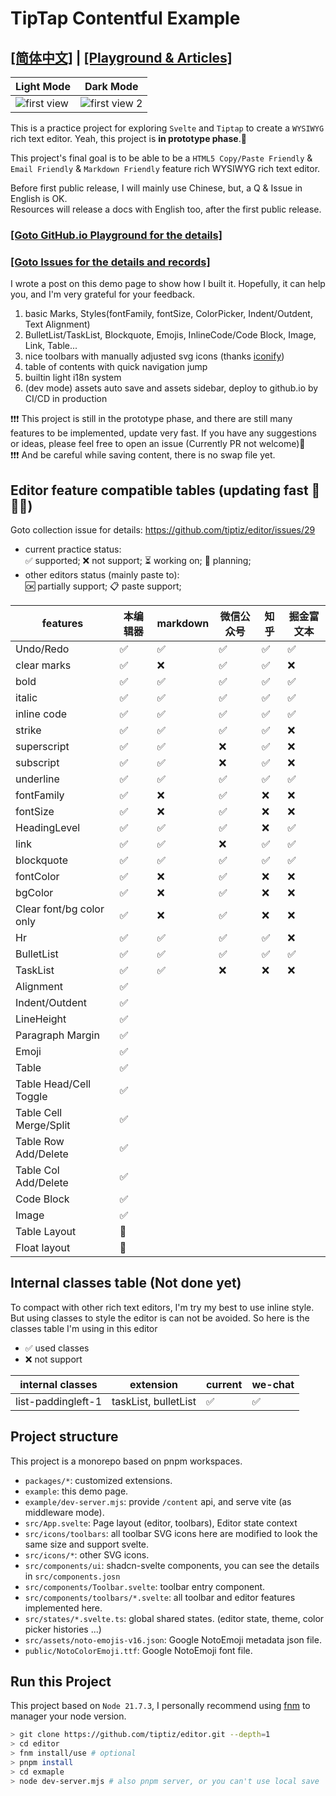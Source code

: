 # TipTap Contentful Example

## [[简体中文]](./README.md) | [[Playground & Articles]](https://tiptiz.github.io/editor)

| Light Mode                                              | Dark Mode                                                  |
|---------------------------------------------------------|------------------------------------------------------------|
| ![first view](./example/public/doc-imgs/first-view.png) | ![first view 2](./example/public/doc-imgs/first-view2.png) |

This is a practice project for exploring `Svelte` and `Tiptap` to create a `WYSIWYG` rich text editor.
Yeah, this project is **in prototype phase**.🤣

This project's final goal is to be able to be a `HTML5 Copy/Paste Friendly` & `Email Friendly` & `Markdown Friendly`
feature rich WYSIWYG rich text editor.

Before first public release, I will mainly use Chinese, but, a Q & Issue in English is OK.  
Resources will release a docs with English too, after the first public release.

### [[Goto GitHub.io Playground for the details]](https://tiptiz.github.io/editor)
### [[Goto Issues for the details and records]](https://github.com/tiptiz/editor/issues)

I wrote a post on this demo page to show how I built it. Hopefully, it can help you, and I'm very grateful for your
feedback.

1. basic Marks, Styles(fontFamily, fontSize, ColorPicker, Indent/Outdent, Text Alignment)
2. BulletList/TaskList, Blockquote, Emojis, InlineCode/Code Block, Image, Link, Table...
3. nice toolbars with manually adjusted svg icons (thanks [iconify](https://icon-sets.iconify.design/))
4. table of contents with quick navigation jump
5. builtin light i18n system
6. (dev mode) assets auto save and assets sidebar, deploy to github.io by CI/CD in production

❗️❗️❗ This project is still in the prototype phase, and there are still many features to be implemented, update very
fast. If you have any
suggestions or ideas, please feel free to open an issue (Currently PR not welcome)🙏     
❗️❗️❗ And be careful while saving content, there is no swap file yet.

## Editor feature compatible tables (updating fast 🚀🚀🚀)

Goto collection issue for details: https://github.com/tiptiz/editor/issues/29

+ current practice status:  
  ✅ supported; ❌ not support; ⏳ working on; 🚧 planning;
+ other editors status (mainly paste to):  
  🆗 partially support; 📋 paste support;

| features                 | 本编辑器 | markdown | 微信公众号 | 知乎 | 掘金富文本 |
|--------------------------|------|----------|-------|----|-------|
| Undo/Redo                | ✅    | ✅        | ✅     | ✅  | ✅     |
| clear marks              | ✅    | ❌        | ✅     | ✅  | ❌     |
| bold                     | ✅    | ✅        | ✅     | ✅  | ✅     |
| italic                   | ✅    | ✅        | ✅     | ✅  | ✅     |
| inline code              | ✅    | ✅        | ✅     | ✅  | ✅     |
| strike                   | ✅    | ✅        | ✅     | ✅  | ❌     |
| superscript              | ✅    | ✅        | ❌     | ✅  | ❌     |
| subscript                | ✅    | ✅        | ❌     | ✅  | ❌     |
| underline                | ✅    | ✅        | ✅     | ✅  | ✅     |
| fontFamily               | ✅    | ❌        | ✅     | ❌  | ❌     |
| fontSize                 | ✅    | ❌        | ✅     | ❌  | ❌     |
| HeadingLevel             | ✅    | ✅        | ✅     | ❌  | ✅     |
| link                     | ✅    | ✅        | ❌     | ✅  | ✅     |
| blockquote               | ✅    | ✅        | ✅     | ✅  | ✅     |
| fontColor                | ✅    | ❌        | ✅     | ❌  | ❌     |
| bgColor                  | ✅    | ❌        | ✅     | ❌  | ❌     |
| Clear font/bg color only | ✅    | ❌        | ✅     | ❌  | ❌     |
| Hr                       | ✅    | ✅        | ✅     | ✅  | ❌     |
| BulletList               | ✅    | ✅        | ✅     | ✅  | ✅     |
| TaskList                 | ✅    | ✅        | ❌     | ❌  | ❌     |
| Alignment                | ✅    |          |       |    |       |
| Indent/Outdent           | ✅    |          |       |    |       |
| LineHeight               | ✅    |          |       |    |       |
| Paragraph Margin         | ✅    |          |       |    |       |
| Emoji                    | ✅    |          |       |    |       |
| Table                    | ✅    |          |       |    |       |
| Table Head/Cell Toggle   | ✅    |          |       |    |       |
| Table Cell Merge/Split   | ✅    |          |       |    |       |
| Table Row Add/Delete     | ✅    |          |       |    |       |
| Table Col Add/Delete     | ✅    |          |       |    |       |
| Code Block               | ✅    |          |       |    |       |
| Image                    | ✅    |          |       |    |       |
| Table Layout             | 🚧   |          |       |    |       |
| Float layout             | 🚧   |          |       |    |       |

## Internal classes table (Not done yet)

To compact with other rich text editors, I'm try my best to use inline style.
But using classes to style the editor is can not be avoided. So here is the classes table I'm using in this editor

+ ✅ used classes
+ ❌ not support

| internal classes   | extension            | current | we-chat |
|--------------------|----------------------|---------|---------|
| list-paddingleft-1 | taskList, bulletList | ✅       | ✅       |

## Project structure

This project is a monorepo based on pnpm workspaces.

+ `packages/*`: customized extensions.
+ `example`: this demo page.
+ `example/dev-server.mjs`: provide `/content` api, and serve vite (as middleware mode).
+ `src/App.svelte`: Page layout (editor, toolbars), Editor state context
+ `src/icons/toolbars`: all toolbar SVG icons here are modified to look the same size and support svelte.
+ `src/icons/*`: other SVG icons.
+ `src/components/ui`: shadcn-svelte components, you can see the details in `src/components.josn`
+ `src/components/Toolbar.svelte`: toolbar entry component.
+ `src/components/toolbars/*.svelte`: all toolbar and editor features implemented here.
+ `src/states/*.svelte.ts`: global shared states. (editor state, theme, color picker histories ...)
+ `src/assets/noto-emojis-v16.json`: Google NotoEmoji metadata json file.
+ `public/NotoColorEmoji.ttf`: Google NotoEmoji font file.

## Run this Project

This project based on `Node 21.7.3`, I personally recommend using [fnm](https://github.com/Schniz/fnm) to manager your
node version.

```bash
> git clone https://github.com/tiptiz/editor.git --depth=1
> cd editor
> fnm install/use # optional
> pnpm install
> cd exmaple 
> node dev-server.mjs # also pnpm server, or you can't use local save
```

